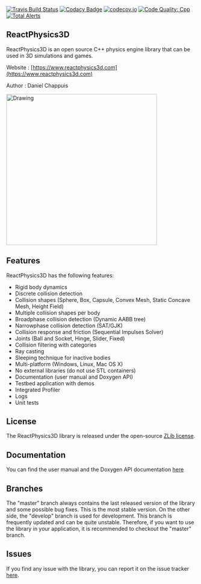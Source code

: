 [![Travis Build Status](https://travis-ci.org/DanielChappuis/reactphysics3d.svg?branch=master)](https://travis-ci.org/DanielChappuis/reactphysics3d)
[![Codacy Badge](https://api.codacy.com/project/badge/Grade/3ae24e998e304e4da78ec848eade9e3a)](https://www.codacy.com/app/chappuis.daniel/reactphysics3d?utm_source=github.com&amp;utm_medium=referral&amp;utm_content=DanielChappuis/reactphysics3d&amp;utm_campaign=Badge_Grade)
[![codecov.io](https://codecov.io/github/DanielChappuis/reactphysics3d/coverage.svg?branch=master)](https://codecov.io/github/DanielChappuis/reactphysics3d?branch=master)
[![Code Quality: Cpp](https://img.shields.io/lgtm/grade/cpp/g/DanielChappuis/reactphysics3d.svg?logo=lgtm&logoWidth=18)](https://lgtm.com/projects/g/DanielChappuis/reactphysics3d/context:cpp)
[![Total Alerts](https://img.shields.io/lgtm/alerts/g/DanielChappuis/reactphysics3d.svg?logo=lgtm&logoWidth=18)](https://lgtm.com/projects/g/DanielChappuis/reactphysics3d/alerts)

## ReactPhysics3D

ReactPhysics3D is an open source C++ physics engine library that can be used in 3D simulations and games.

Website : [https://www.reactphysics3d.com](https://www.reactphysics3d.com)

Author : Daniel Chappuis

<img src="https://raw.githubusercontent.com/DanielChappuis/reactphysics3d/master/documentation/UserManual/images/testbed.png" alt="Drawing" height="400" />

## Features

ReactPhysics3D has the following features:

 - Rigid body dynamics
 - Discrete collision detection
 - Collision shapes (Sphere, Box, Capsule, Convex Mesh, Static Concave Mesh, Height Field)
 - Multiple collision shapes per body
 - Broadphase collision detection (Dynamic AABB tree)
 - Narrowphase collision detection (SAT/GJK)
 - Collision response and friction (Sequential Impulses Solver)
 - Joints (Ball and Socket, Hinge, Slider, Fixed)
 - Collision filtering with categories
 - Ray casting
 - Sleeping technique for inactive bodies
 - Multi-platform (Windows, Linux, Mac OS X)
 - No external libraries (do not use STL containers)
 - Documentation (user manual and Doxygen API)
 - Testbed application with demos
 - Integrated Profiler
 - Logs
 - Unit tests

## License

The ReactPhysics3D library is released under the open-source [ZLib license](http://opensource.org/licenses/zlib).

## Documentation

You can find the user manual and the Doxygen API documentation [here](https://www.reactphysics3d.com/documentation.html)

## Branches

The "master" branch always contains the last released version of the library and some possible bug fixes. This is the most stable version. On the other side,
the "develop" branch is used for development. This branch is frequently updated and can be quite unstable. Therefore, if you want to use the library in
your application, it is recommended to checkout the "master" branch.

## Issues

If you find any issue with the library, you can report it on the issue tracker [here](https://github.com/DanielChappuis/reactphysics3d/issues).
